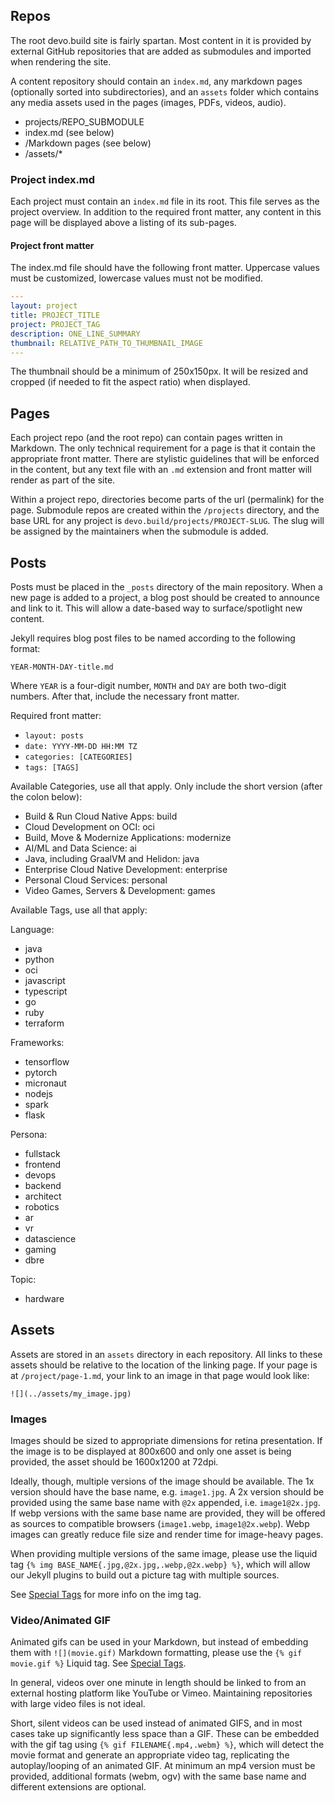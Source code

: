 [Special Tags]: LINK_TBD

## Repos

The root devo.build site is fairly spartan. Most content in it is provided by external GitHub repositories that are added as submodules and imported when rendering the site.

A content repository should contain an `index.md`, any markdown pages (optionally sorted into subdirectories), and an `assets` folder which contains any media assets used in the pages (images, PDFs, videos, audio).

- projects/REPO_SUBMODULE
- index.md (see below)
- /Markdown pages (see below)
- /assets/* 

### Project index.md

Each project must contain an `index.md` file in its root. This file serves as the project overview. In addition to the required front matter, any content in this page will be displayed above a listing of its sub-pages.

#### Project front matter

The index.md file should have the following front matter. Uppercase values must be customized, lowercase values must not be modified.

```yaml
---
layout: project
title: PROJECT_TITLE
project: PROJECT_TAG
description: ONE_LINE_SUMMARY
thumbnail: RELATIVE_PATH_TO_THUMBNAIL_IMAGE
---
```

The thumbnail should be a minimum of 250x150px. It will be resized and cropped (if needed to fit the aspect ratio) when displayed.

## Pages

Each project repo (and the root repo) can contain pages written in Markdown. The only technical requirement for a page is that it contain the appropriate front matter. There are stylistic guidelines that will be enforced in the content, but any text file with an `.md` extension and front matter will render as part of the site.

Within a project repo, directories become parts of the url (permalink) for the page. Submodule repos are created within the `/projects` directory, and the base URL for any project is `devo.build/projects/PROJECT-SLUG`. The slug will be assigned by the maintainers when the submodule is added.

## Posts

Posts must be placed in the `_posts` directory of the main repository. When a new page is added to a project, a blog post should be created to announce and link to it. This will allow a date-based way to surface/spotlight new content.

Jekyll requires blog post files to be named according to the following format:

`YEAR-MONTH-DAY-title.md`

Where `YEAR` is a four-digit number, `MONTH` and `DAY` are both two-digit numbers. After that, include the necessary front matter.

Required front matter:

- `layout: posts`
- `date: YYYY-MM-DD HH:MM TZ`
- `categories: [CATEGORIES]`
- `tags: [TAGS]`

Available Categories, use all that apply. Only include the short version (after the colon below):

- Build & Run Cloud Native Apps: build
- Cloud Development on OCI: oci
- Build, Move & Modernize Applications: modernize
- AI/ML and Data Science: ai
- Java, including GraalVM and Helidon: java
- Enterprise Cloud Native Development: enterprise
- Personal Cloud Services: personal
- Video Games, Servers & Development: games

Available Tags, use all that apply:

Language:

- java
- python
- oci
- javascript
- typescript
- go
- ruby
- terraform

Frameworks:

- tensorflow
- pytorch
- micronaut
- nodejs
- spark
- flask

Persona:

- fullstack
- frontend
- devops
- backend
- architect
- robotics
- ar
- vr
- datascience
- gaming
- dbre

Topic:

- hardware


## Assets

Assets are stored in an `assets` directory in each repository. All links to these assets should be relative to the location of the linking page. If your page is at `/project/page-1.md`, your link to an image in that page would look like:

    ![](../assets/my_image.jpg)

### Images

Images should be sized to appropriate dimensions for retina presentation. If the image is to be displayed at 800x600 and only one asset is being provided, the asset should be 1600x1200 at 72dpi.

Ideally, though, multiple versions of the image should be available. The 1x version should have the base name, e.g. `image1.jpg`. A 2x version should be provided using the same base name with `@2x` appended, i.e. `image1@2x.jpg`. If webp versions with the same base name are provided, they will be offered as sources to compatible browsers (`image1.webp`, `image1@2x.webp`). Webp images can greatly reduce file size and render time for image-heavy pages.

When providing multiple versions of the same image, please use the liquid tag `{% img BASE_NAME{.jpg,@2x.jpg,.webp,@2x.webp} %}`, which will allow our Jekyll plugins to build out a picture tag with multiple sources.

See [Special Tags][] for more info on the img tag.

### Video/Animated GIF

Animated gifs can be used in your Markdown, but instead of embedding them with `![](movie.gif)` Markdown formatting, please use the `{% gif movie.gif %}` Liquid tag. See [Special Tags][].

In general, videos over one minute in length should be linked to from an external hosting platform like YouTube or Vimeo. Maintaining repositories with large video files is not ideal.

Short, silent videos can be used instead of animated GIFS, and in most cases take up significantly less space than a GIF. These can be embedded with the gif tag using `{% gif FILENAME{.mp4,.webm} %}`, which will detect the movie format and generate an appropriate video tag, replicating the autoplay/looping of an animated GIF. At minimum an mp4 version must be provided, additional formats (webm, ogv) with the same base name and different extensions are optional.

